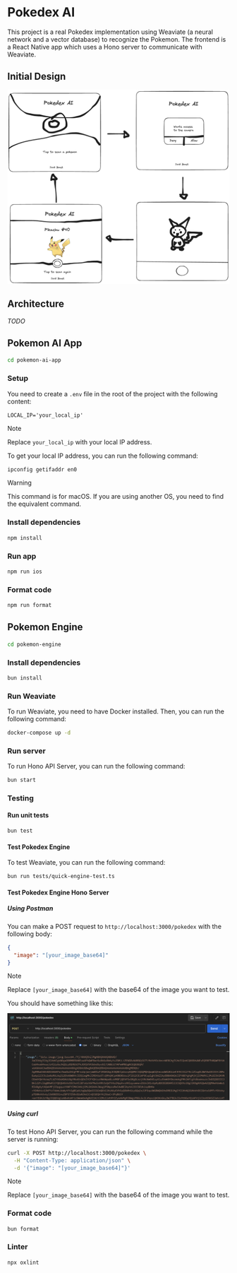 # Pokedex AI

This project is a real Pokedex implementation using Weaviate (a neural network and a vector database) to recognize the Pokemon. The frontend is a React Native app which uses a Hono server to communicate with Weaviate.

## Initial Design

![Initial Design](/docs/design/design.png)

## Architecture

_TODO_

## Pokemon AI App

```bash
cd pokemon-ai-app
```

### Setup

You need to create a `.env` file in the root of the project with the following content:

```env
LOCAL_IP='your_local_ip'
```

> [!NOTE]
> Replace `your_local_ip` with your local IP address.

To get your local IP address, you can run the following command:

```bash
ipconfig getifaddr en0
```

> [!WARNING]
> This command is for macOS. If you are using another OS, you need to find the equivalent command.

### Install dependencies

```bash
npm install
```

### Run app

```bash
npm run ios
```

### Format code

```bash
npm run format
```

## Pokemon Engine

```bash
cd pokemon-engine
```

### Install dependencies

```bash
bun install
```

### Run Weaviate

To run Weaviate, you need to have Docker installed. Then, you can run the following command:

```bash
docker-compose up -d
```

### Run server

To run Hono API Server, you can run the following command:

```bash
bun start
```

### Testing

#### Run unit tests

```bash
bun test
```

#### Test Pokedex Engine

To test Weaviate, you can run the following command:

```bash
bun run tests/quick-engine-test.ts
```

#### Test Pokedex Engine Hono Server

##### Using Postman

You can make a POST request to `http://localhost:3000/pokedex` with the following body:

```json
{
  "image": "[your_image_base64]"
}
```

> [!NOTE]
> Replace `[your_image_base64]` with the base64 of the image you want to test.

You should have something like this:

![Postman](/docs/postman.png)

##### Using curl

To test Hono API Server, you can run the following command while the server is running:

```bash
curl -X POST http://localhost:3000/pokedex \
  -H "Content-Type: application/json" \
  -d '{"image": "[your_image_base64]"}'
```

> [!NOTE]
> Replace `[your_image_base64]` with the base64 of the image you want to test.

### Format code

```bash
bun format
```

### Linter

```bash
npx oxlint
```

